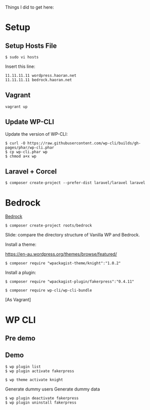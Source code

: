 Things I did to get here:


# Setup

## Setup Hosts File

    $ sudo vi hosts

Insert this line:

    11.11.11.11 wordpress.haoran.net
    11.11.11.11 bedrock.haoran.net

## Vagrant

	vagrant up

## Update WP-CLI

Update the version of WP-CLI:

    $ curl -O https://raw.githubusercontent.com/wp-cli/builds/gh-pages/phar/wp-cli.phar
    $ cp wp-cli.phar wp
    $ chmod a+x wp

## Laravel + Corcel

	$ composer create-project --prefer-dist laravel/laravel laravel


# Bedrock

[Bedrock](https://roots.io/bedrock/docs/installing-bedrock/)

    $ composer create-project roots/bedrock

Slide: compare the directory structure of Vanilla WP and Bedrock.

Install a theme:

https://en-au.wordpress.org/themes/browse/featured/

	$ composer require "wpackagist-theme/knight":"1.0.2"

Install a plugin:

	$ composer require "wpackagist-plugin/fakerpress":"0.4.11"

	$ composer require wp-cli/wp-cli-bundle

[As Vagrant]



# WP CLI


## Pre demo


## Demo

    $ wp plugin list
    $ wp plugin activate fakerpress

	$ wp theme activate knight

 Generate dummy users
 Generate dummy data

    $ wp plugin deactivate fakerpress
    $ wp plugin uninstall fakerpress




